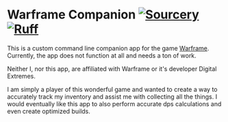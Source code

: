 # Warframe Companion [![Sourcery](https://img.shields.io/badge/Sourcery-enabled-brightgreen)](https://sourcery.ai) [![Ruff](https://img.shields.io/endpoint?url=https://raw.githubusercontent.com/astral-sh/ruff/main/assets/badge/v2.json)](https://github.com/astral-sh/ruff)

This is a custom command line companion app for the game [Warframe](https://www.warframe.com/). Currently, the app does
not function at all and needs a ton of work.

Neither I, nor this app, are affiliated with Warframe or it's developer Digital Extremes.

I am simply a player of this wonderful game and wanted to create a way to accurately track my inventory and assist me
with collecting all the things. I would eventually like this app to also perform accurate dps calculations and even
create optimized builds.
